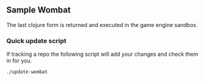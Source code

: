 ## Sample Wombat

The last clojure form is returned and executed in the game engine sandbox.

### Quick update script

If tracking a repo the following script will add your changes and check them in for you.

`./update-wombat`

